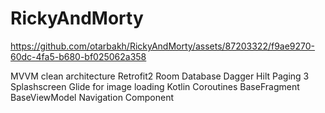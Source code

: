 # RickyAndMorty

https://github.com/otarbakh/RickyAndMorty/assets/87203322/f9ae9270-60dc-4fa5-b680-bf025062a358

MVVM clean architecture
Retrofit2
Room Database
Dagger Hilt
Paging 3
Splashscreen
Glide for image loading
Kotlin Coroutines 
BaseFragment
BaseViewModel
Navigation Component
